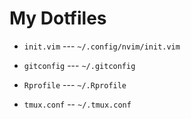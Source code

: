 # My Dotfiles

- `init.vim` --- `~/.config/nvim/init.vim`

- `gitconfig` --- `~/.gitconfig`

- `Rprofile` --- `~/.Rprofile`

- `tmux.conf` -- `~/.tmux.conf`
